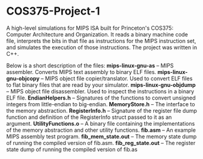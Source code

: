 # COS375-Project-1

A high-level simulations for MIPS ISA built for Princeton's COS375: Computer Architecture and Organization. It reads a binary machine code file, interprets the bits in that file as instructions for the MIPS instruction set, and simulates the execution of those instructions. The project was written in C++. 

Below is a short description of the files:
  **mips-linux-gnu-as** – MIPS assembler. Converts MIPS text assembly to binary ELF files.
  **mips-linux-gnu-objcopy** – MIPS object file copier/translator. Used to convert ELF files to flat binary files that are read by your simulator.
  **mips-linux-gnu-objdump** – MIPS object file disassembler. Used to inspect the instructions in a binary ELF file.
  **EndianHelpers.h** – Signatures of the functions to convert unsigned integers from little-endian to big-endian.
  **MemoryStore.h** – The interface to the memory abstraction.
  **RegisterInfo.h** – Signature of the register file dump function and definition of the RegisterInfo struct passed to it as an argument.
  **UtilityFunctions.o** – A binary file containing the implementations of the memory abstraction and other utility functions.
  **fib.asm** – An example MIPS assembly test program.
  **fib_mem_state.out** – The memory state dump of running the compiled version of fib.asm. 
  **fib_reg_state.out** – The register state dump of running the compiled version of fib.as

